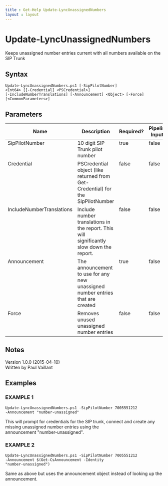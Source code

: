 ```yaml
---
title : Get-Help Update-LyncUnassignedNumbers
layout : layout
---
```


# Update-LyncUnassignedNumbers
Keeps unassigned number entries current with all numbers available on the SIP Trunk

## Syntax
<code>Update-LyncUnassignedNumbers.ps1 [-SipPilotNumber] &lt;Int64&gt; [[-Credential] &lt;PSCredential&gt;] [-IncludeNumberTranslations] [-Announcement] &lt;Object&gt; [-Force] [&lt;CommonParameters&gt;]</code>

## Parameters
<table class="table table-condensed table-striped">
<thead><tr><th>Name</th><th>Description</th><th>Required?</th><th>Pipeline Input?</th><th>Default Value</th></tr></thead>
<tbody>
<tr valign="top"><td>SipPilotNumber</td><td>10 digit SIP Trunk pilot number</td><td>true</td><td>false</td><td>0</td></tr>
<tr valign="top"><td>Credential</td><td>PSCredential object (like returned from Get-Credential) for the SipPilotNumber</td><td>false</td><td>false</td><td>$(Get-Credential)</td></tr>
<tr valign="top"><td>IncludeNumberTranslations</td><td>Include number translations in the report. This will significantly slow down the report.</td><td>false</td><td>false</td><td>False</td></tr>
<tr valign="top"><td>Announcement</td><td>The announcement to use for any new unassigned number entries that are created</td><td>true</td><td>false</td><td></td></tr>
<tr valign="top"><td>Force</td><td>Removes unused unassigned number entries</td><td>false</td><td>false</td><td>False</td></tr>
</tbody></table>

## Notes
Version 1.0.0 (2015-04-10)<br/>
Written by Paul Vaillant

## Examples

### EXAMPLE 1
<code>Update-LyncUnassignedNumbers.ps1 -SipPilotNumber 7005551212 -Announcement "number-unassigned"</code>

This will prompt for credentials for the SIP trunk, connect and create any missing unassigned number entries using the<br/>
announcement "number-unassigned".

### EXAMPLE 2
<code>Update-LyncUnassignedNumbers.ps1 -SipPilotNumber 7005551212 -Announcement $(Get-CsAnnouncement -Identity "number-unassigned")</code>

Same as above but uses the announcement object instead of looking up the announcement.

